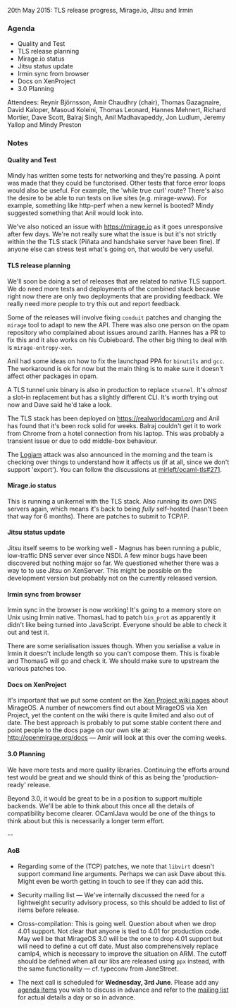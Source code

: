 20th May 2015: TLS release progress, Mirage.io, Jitsu and Irmin

### Agenda ###

- Quality and Test
- TLS release planning
- Mirage.io status
- Jitsu status update
- Irmin sync from browser
- Docs on XenProject
- 3.0 Planning

Attendees: Reynir Björnsson, Amir Chaudhry (chair), Thomas Gazagnaire,
David Kaloper, Masoud Koleini, Thomas Leonard, Hannes Mehnert,
Richard Mortier, Dave Scott, Balraj Singh, Anil Madhavapeddy, Jon Ludlum,
Jeremy Yallop and Mindy Preston


### Notes ###

#### Quality and Test ####

Mindy has written some tests for networking and they're passing. A point was
made that they could be functorised.  Other tests that force error loops would
also be useful. For example, the 'while true curl' route?  There's also the
desire to be able to run tests on live sites (e.g. mirage-www).  For example,
something like http-perf when a new kernel is booted? Mindy suggested
something that Anil would look into.

We've also noticed an issue with <https://mirage.io> as it goes unresponsive
after few days.  We're not really sure what the issue is but it's not strictly
within the the TLS stack (Piñata and handshake server have been fine).  If
anyone else can stress test what's going on, that would be very useful.  


#### TLS release planning ####

We'll soon be doing a set of releases that are related to native TLS support.
We do need more tests and deployments of the combined stack because right now
there are only two deployments that are providing feedback.  We really need
more people to try this out and report feedback.

Some of the releases will involve fixing `conduit` patches and changing the
`mirage` tool to adapt to new the API.  There was also one person on the opam
repository who complained about issues around zarith. Hannes has a PR to fix
this and it also works on his Cubieboard. The other big thing to deal with is
`mirage-entropy-xen`.  

Anil had some ideas on how to fix the launchpad PPA for `binutils` and `gcc`.
The workaround is ok for now but the main thing is to make sure it doesn't
affect other packages in opam. 

A TLS tunnel unix binary is also in production to replace `stunnel`. It's
*almost* a slot-in replacement but has a slightly different CLI. It's worth
trying out now and Dave said he'd take a look.

The TLS stack has been deployed on <https://realworldocaml.org> and Anil has
found that it's been rock solid for weeks. Balraj couldn't get it to work from
Chrome from a hotel connection from his laptop. This was probably a transient
issue or due to odd middle-box behaviour.
<!-- Not sure if this was a transient issue or we should blame the NSA. -->  

The [Logjam][] attack was also announced in the morning and the team is
checking over things to understand how it affects us (if at all, since we
don't support 'export'). You can follow the discussions at
[mirleft/ocaml-tls#271][271].

[Logjam]: https://weakdh.org
[271]: https://github.com/mirleft/ocaml-tls/issues/271


#### Mirage.io status ####

This is running a unikernel with the TLS stack.  Also running its own DNS
servers again, which means it's back to being *fully* self-hosted (hasn't been
that way for 6 months). There are patches to submit to TCP/IP. 


#### Jitsu status update ####

Jitsu itself seems to be working well - Magnus has been running a public,
low-traffic DNS server ever since NSDI. A few minor bugs have been discovered
but nothing major so far.  We questioned whether there was a way to to use
Jitsu on XenServer. This might be possible on the development version but
probably not on the currently released version.


#### Irmin sync from browser #### 

Irmin sync in the browser is now working!  It's going to a memory store on
Unix using Irmin native. ThomasL had to patch `bin_prot` as apparently it
didn't like being turned into JavaScript. Everyone should be able to check it
out and test it. 

There are some serialisation issues though. When you serialise a value in
Irmin it doesn't include length so you can't compose them. This is fixable and
ThomasG will go and check it. We should make sure to upstream the various
patches too.


#### Docs on XenProject ####

It's important that we put some content on the
[Xen Project wiki pages][xen-wiki] about MirageOS. A number of newcomers find
out about MirageOS via Xen Project, yet the content on the wiki there is quite
limited and also out of date.  The best approach is probably to put some
stable content there and point people to the docs page on our own site at:
<http://openmirage.org/docs> — Amir will look at this over the coming weeks.

[xen-wiki]: http://wiki.xenproject.org/wiki/Category:Mirage_Devel

#### 3.0 Planning ####

We have more tests and more quality libraries. Continuing the efforts around
test would be great and we should think of this as being the
'production-ready' release.

Beyond 3.0, it would be great to be in a position to support multiple backends.
We'll be able to think about this once all the details of compatibility become
clearer.  OCamlJava would be one of the things to think about but this is
necessarily a longer term effort. 


-- 

#### AoB ####

- Regarding some of the (TCP) patches, we note that `libvirt` doesn't support
command line arguments. Perhaps we can ask Dave about this. Might even be
worth getting in touch to see if they can add this. 

- Security mailing list — We've internally discussed the need for a
lightweight security advisory process, so this should be added to list of
items before release. 

- Cross-compilation: This is going well. Question about when we drop 4.01
support. Not clear that anyone is tied to 4.01 for production code. May well
be that MirageOS 3.0 will be the one to drop 4.01 support but will need to
define a cut off date. Must also comprehensively replace camlp4, which is
necessary to improve the situation on ARM. The cutoff should be defined when
all our libs are released using `ppx` instead, with the same functionality —
cf. typeconv from JaneStreet.

- The next call is scheduled for **Wednesday, 3rd June**. Please add any
[agenda items][call-agenda] you wish to discuss in advance and refer to the
[mailing list][mir-mail] for actual details a day or so in advance.

[call-agenda]: https://github.com/mirage/mirage-www/wiki/Call-Agenda
[mir-mail]: http://lists.xenproject.org/cgi-bin/mailman/listinfo/mirageos-devel
